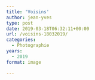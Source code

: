 ```yaml
---
title: 'Voisins'
author: jean-yves
type: post
date: 2019-03-18T06:32:11+00:00
url: /voisins-18032019/
categories:
  - Photographie
years:
  - 2019
format: image

---
```

